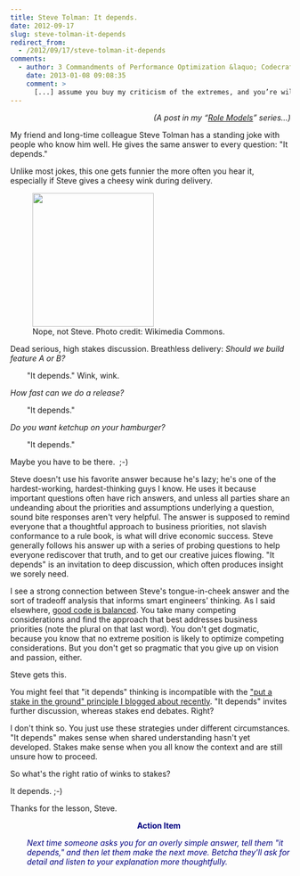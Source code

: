 ```yaml
---
title: Steve Tolman: It depends.
date: 2012-09-17
slug: steve-tolman-it-depends
redirect_from:
  - /2012/09/17/steve-tolman-it-depends
comments:
  - author: 3 Commandments of Performance Optimization &laquo; Codecraft
    date: 2013-01-08 09:08:35
    comment: >
      [...] assume you buy my criticism of the extremes, and you’re willing to apply the “it depends” doctrine. In some cases, you do nothing about performance, because the stakes are low. (Yes, all you [...]
---
```

<p style="text-align:right;"><em>(A post in my “<a href="../../../category/role-models/">Role Models</a>” series…)</em></p>
My friend and long-time colleague Steve Tolman has a standing joke with people who know him well. He gives the same answer to every question: "It depends."

Unlike most jokes, this one gets funnier the more often you hear it, especially if Steve gives a cheesy wink during delivery.

<figure><img class=" " title="cheesy wink" src="http://upload.wikimedia.org/wikipedia/commons/thumb/c/ce/Wink.JPG/218px-Wink.JPG" alt="" width="218" height="240" /><figcaption>Nope, not Steve. Photo credit: Wikimedia Commons.</figcaption></figure>

Dead serious, high stakes discussion. Breathless delivery: <em>Should we build feature A or B?</em>
<p style="padding-left:30px;">"It depends." Wink, wink.</p>
<em>How fast can we do a release?</em>
<p style="padding-left:30px;">"It depends."</p>
<em>Do you want ketchup on your hamburger?</em>
<p style="padding-left:30px;">"It depends."</p>
Maybe you have to be there.  ;-)

Steve doesn't use his favorite answer because he's lazy; he's one of the hardest-working, hardest-thinking guys I know. He uses it because important questions often have rich answers, and unless all parties share an undeanding about the priorities and assumptions underlying a question, sound bite responses aren't very helpful. The answer is supposed to remind everyone that a thoughtful approach to business priorities, not slavish conformance to a rule book, is what will drive economic success. Steve generally follows his answer up with a series of probing questions to help everyone rediscover that truth, and to get our creative juices flowing. "It depends" is an invitation to deep discussion, which often produces insight we sorely need.

I see a strong connection between Steve's tongue-in-cheek answer and the sort of tradeoff analysis that informs smart engineers' thinking. As I said elsewhere, <a title="Good Code Is Balanced" href="good-code-is-balanced.md">good code is balanced</a>. You take many competing considerations and find the approach that best addresses business priorities (note the plural on that last word). You don't get dogmatic, because you know that no extreme position is likely to optimize competing considerations. But you don't get so pragmatic that you give up on vision and passion, either.

Steve gets this.

You might feel that "it depends" thinking is incompatible with the <a title="Don Kleinschnitz: Put a stake in the ground." href="don-kleinschnitz-stake.md">"put a stake in the ground" principle I blogged about recently</a>. "It depends" invites further discussion, whereas stakes end debates. Right?

I don't think so. You just use these strategies under different circumstances. "It depends" makes sense when shared understanding hasn't yet developed. Stakes make sense when you all know the context and are still unsure how to proceed.

So what's the right ratio of winks to stakes?

It depends. ;-)

Thanks for the lesson, Steve.
<p style="padding-left:30px;text-align:center;"><span style="color:#000080;"><strong>Action Item</strong></span></p>
<p style="padding-left:30px;"><span style="color:#000080;"><em>Next time someone asks you for an overly simple answer, tell them "it depends," and then let them make the next move. Betcha they'll ask for detail and listen to your explanation more thoughtfully.</em></span></p>
